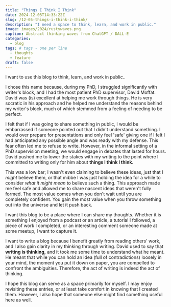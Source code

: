 ```yaml
---
title: "Things I Think I Think"
date: 2024-12-05T14:33:22Z
slug: /12-05-things-i-think-i-think/
description: "I need a space to think, learn, and work in public."
image: images/2024/rustywaves.png
caption: Abstract thinking waves from ChatGPT / DALL-E  
categories:
  - blog
tags: # tags - one per line
  - thoughts    
  - feature
draft: false
---
```

I want to use this blog to think, learn, and work in public.. 

I chose this name because, during my PhD, I struggled significantly with writer's block, and I had the most patient PhD supervisor, David Moffat. David was (is) excellent at helping me work through things.  He is very socratic in his approach and he helped me understand the reasons behind my writer's block, much of which stemmed from a feeling of needing to be perfect.

I felt that if I was going to share something in public, I would be embarrassed if someone pointed out that I didn't understand something.  I would over prepare for presentations and only feel 'safe' giving one if I felt I had anticipated any possible angle and was ready with my defense. This fear often led me to refuse to write. However, in the informal setting of a PhD supervision meeting, we would engage in debates that lasted for hours. David pushed me to lower the stakes with my writing to the point where I committed to writing only for him about **things I think I think.**

This was a low bar; I wasn't even claiming to believe these ideas, just that I _might_ believe them, or that mibbe I was just holding the idea for a while to consider _what it might mean_ to believe such a thing. This approach made me feel safe and allowed me to share nascent ideas that weren't fully formed. The most value comes when you don't wait until you are completely confident. You gain the most value when you throw something out into the universe and let it push back.

I want this blog to be a place where I can share my thoughts. Whether it is something I enjoyed from a podcast or an article, a tutorial I followed, a piece of work I completed, or an interesting comment someone made at some meetup, I want to capture it.

I want to write a blog because I benefit greatly from reading others' work, and I also gain clarity in my thinking through writing. David used to say that **writing is thinking,** and it took me some time to understand what he meant. He meant that while you can hold an idea (full of contradictions) loosely in your mind, the moment you put it down on paper, you are compelled to confront the ambiguities. Therefore, the act of writing is indeed the act of thinking.

I hope this blog can serve as a space primarily for myself. I may enjoy revisiting these entries, or at least take comfort in knowing that I created them. However, I also hope that someone else might find something useful here as well.
